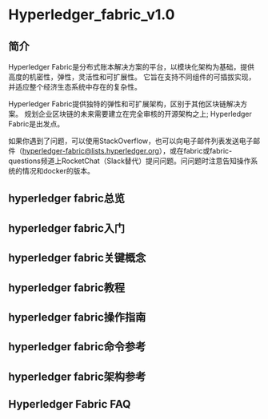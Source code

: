 # Hyperledger_fabric_v1.0
## 简介

Hyperledger Fabric是分布式账本解决方案的平台，以模块化架构为基础，提供高度的机密性，弹性，灵活性和可扩展性。 它旨在支持不同组件的可插拔实现，并适应整个经济生态系统中存在的复杂性。

Hyperledger Fabric提供独特的弹性和可扩展架构，区别于其他区块链解决方案。 规划企业区块链的未来需要建立在完全审核的开源架构之上; Hyperledger Fabric是出发点。

如果你遇到了问题，可以使用StackOverflow，也可以向电子邮件列表发送电子邮件（hyperledger-fabric@lists.hyperledger.org），或在fabric或fabric-questions频道上RocketChat（Slack替代）提问问题。问问题时注意告知操作系统的情况和docker的版本。

## hyperledger fabric总览
## hyperledger fabric入门
## hyperledger fabric关键概念
## hyperledger fabric教程
## hyperledger fabric操作指南
## hyperledger fabric命令参考
## hyperledger fabric架构参考
## Hyperledger Fabric FAQ
